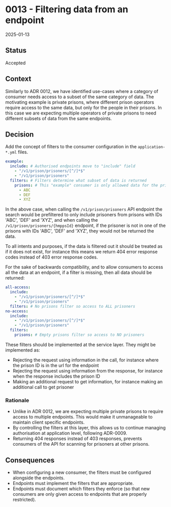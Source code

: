 # 0013 - Filtering data from an endpoint

2025-01-13

## Status

Accepted

## Context

Similarly to ADR 0012, we have identified use-cases where a category of consumer needs access to a subset of the same category of data. The motivating example is private prisons, where different prison operators require access to the same data, but only for the people in their prisons. In this case we are expecting multiple operators of private prisons to need different subsets of data from the same endpoints.

## Decision

Add the concept of filters to the consumer configuration in the `application-*.yml` files.

```yml
example:
  include: # Authorised endpoints move to "include" field
    - "/v1/prison/prisoners/[^/]*$"
    - "/v1/prison/prisoners"
  filters: # Filters determine what subset of data is returned
    prisons: # This "example" consumer is only allowed data for the prisons with IDs 'ABC', 'DEF' and 'XYZ'
      - ABC
      - DEF
      - XYZ
```

In the above case, when calling the `/v1/prison/prisoners` API endpoint the search would be prefiltered to only include prisoners from prisons with IDs 'ABC', 'DEF' and 'XYZ', and when calling the `/v1/prison/prisoners/{hmppsId}` endpoint, if the prisoner is not in one of the prisons with IDs 'ABC', 'DEF' and 'XYZ', they would not be returned the data.

To all intents and purposes, if the data is filtered out it should be treated as if it does not exist, for instance this means we return 404 error response codes instead of 403 error response codes.

For the sake of backwards compatibility, and to allow consumers to access all the data at an endpoint, if a filter is missing, then all data should be returned:

```yml
all-access:
  include:
    - "/v1/prison/prisoners/[^/]*$"
    - "/v1/prison/prisoners"
  filters: # No prisons filter so access to ALL prisoners
no-access:
  include:
    - "/v1/prison/prisoners/[^/]*$"
    - "/v1/prison/prisoners"
  filters:
    prisons: # Empty prisons filter so access to NO prisoners
```

These filters should be implemented at the service layer. They might be implemented as:

- Rejecting the request using information in the call, for instance where the prison ID is in the url for the endpoint
- Rejecting the request using information from the response, for instance when the response includes the prison ID
- Making an additional request to get information, for instance making an additional call to get prisoner

### Rationale

- Unlike in ADR 0012, we are expecting multiple private prisons to require access to multiple endpoints. This would make it unmanageable to maintain client specific endpoints.
- By controlling the filters at this layer, this allows us to continue managing authorisation at application level, following ADR-0009.
- Returning 404 responses instead of 403 responses, prevents consumers of the API for scanning for prisoners at other prisons.

## Consequences

- When configuring a new consumer, the filters must be configured alongside the endpoints.
- Endpoints must implement the filters that are appropriate.
- Endpoints must document which filters they enforce (so that new consumers are only given access to endpoints that are properly restricted).
